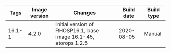 | Tags | Image version | Changes | Build date | Build type |
| ---- | ------------- | ------- | ---------- | ---------- |
| 16.1-1 | 4.2.0 | Initial version of RHOSP16.1, base image 16.1-45, storops 1.2.5 | 2020-08-05 | Manual |
